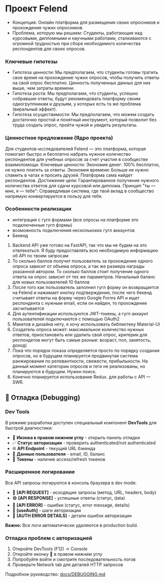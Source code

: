 # Проект Felend
- Концепция: Онлайн платформа для размещения своих опросников и прохождения чужих опросников
- Проблема, которую мы решаем: Студенты, работающие над курсовыми, дипломными и научными работами, сталкиваются с огромной трудностью при сборе необходимого количества респондентов для своих опросов.

### Ключевые гипотезы
- Гипотеза ценности: Мы предполагаем, что студенты готовы тратить свое время на прохождение чужих опросов, чтобы получить ответы на свой опрос бесплатно. Ценность полученных данных для них выше, чем затраты времени.
- Гипотеза роста: Мы предполагаем, что студенты, успешно собравшие ответы, будут рекомендовать платформу своим одногруппникам и друзьям, у которых есть та же проблема (виральный эффект).
- Гипотеза осуществимости: Мы предполагаем, что можем создать достаточно простой и понятный инструмент, который позволит без труда создать опрос, пройти чужой и увидеть результаты.

### Ценностное предложение (Ядро проекта)
Для студентов-исследователей Felend — это платформа, которая помогает быстро и бесплатно набрать нужное количество респондентов для учебных опросов за счет участия в сообществе взаимопомощи.
Ключевые ценности:
Экономия денег: 100% бесплатно, не нужно платить за ответы.
Экономия времени: Больше не нужно спамить в чатах и просить друзей. Платформа сама найдет респондентов.
Достижение цели: Гарантированное получение нужного количества ответов для сдачи курсовой или диплома.
Принцип "ты — мне, я — тебе": Справедливая система, где твой вклад в сообщество напрямую конвертируется в пользу для тебя.

### Особенности реализации
- интеграция с гугл формами (все опросы на платформе это подключенные гугл формы)
- возможность подключения несколькоких гугл аккаунтов
- Бекенд 

1. Backend API уже готово на FastAPI, так что мы не будем на это отвлекаться. Я буду предоставлять всю необходимую информацию об API по твоим запросам
2. То сколько баллов получит пользователь за прохождение одного опроса зависит от объема опроса, а так же размера награды указанной автором. То сколько баллов стоит получение одного ответа на опрос зависит от тех же параметров. Начальный баланс для новых пользователей 10 баллов
3. После того как пользователь заполнил гугл форму он возвращается на Felend и нажимает кнопку подтверждения, после чего бекенд считывает ответы на форму через Google Forms API и ищет респондента с нужным email, если он найден, то прохождение засчитывается
4. Для аутентификации используются JWT-токены, а гугл аккаунт пользователей подключаются с помощью OAuth2
5. Макетов и дизайна нету, я хочу использовать библиотеку Material-UI
6. Создатель опроса может: максимальное количество нужных ответов, приостановить или удалить свой опрос, критерии для респондетов могут быть самые разные: возраст, пол, занятость, доход)
7. Пока что порядок показа определяется просто по порядку создания опросов, но в будущем планируется продвинутая система ранжирования по релевантности, свежести, прибыльности. На данный момент категории опросов и теги не реализованы, но планируются в будущем. Нужен поиск.
8. Конечно планируется использование Redux. для работы с API — SWR.

## 🐛 Отладка (Debugging)

### Dev Tools

В режиме разработки доступен специальный компонент **DevTools** для быстрой диагностики:

- 🐛 **Иконка в правом нижнем углу** - открыть панель отладки
- ✅ **Статус авторизации** - проверить authenticated/not authenticated
- 🌐 **API Endpoint** - текущий URL бэкенда
- 👤 **Данные пользователя** - email, ID, баланс
- 🔑 **Токены** - наличие access/refresh токенов

### Расширенное логирование

Все API запросы логируются в консоль браузера в dev mode:

- 🔵 **[API REQUEST]** - исходящие запросы (метод, URL, headers, body)
- 🟢 **[API RESPONSE]** - успешные ответы (статус, data)
- 🔴 **[API ERROR]** - ошибки (статус, error message, details)
- 🔵 **[useAuth]** - шаги авторизации
- 🔴 **[AUTH ERROR DETAILS]** - детали ошибок авторизации

**Важно:** Все логи автоматически удаляются в production build.

### Отладка проблем с авторизацией

1. Откройте DevTools (F12) → Console
2. Откройте иконку 🐛 в правом нижнем углу
3. Попробуйте войти и смотрите последовательность логов
4. Проверьте Network tab для деталей HTTP запросов

Подробное руководство: [docs/DEBUGGING.md](./docs/DEBUGGING.md)